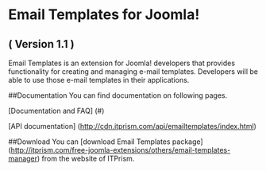 Email Templates for Joomla! 
==========================
( Version 1.1 )
--------------------------

Email Templates is an extension for Joomla! developers that provides functionality for creating and managing e-mail templates. Developers will be able to use those e-mail templates in their applications.

##Documentation
You can find documentation on following pages.

[Documentation and FAQ] (#)

[API documentation] (http://cdn.itprism.com/api/emailtemplates/index.html)

##Download
You can [download Email Templates package] (http://itprism.com/free-joomla-extensions/others/email-templates-manager) from the website of ITPrism.